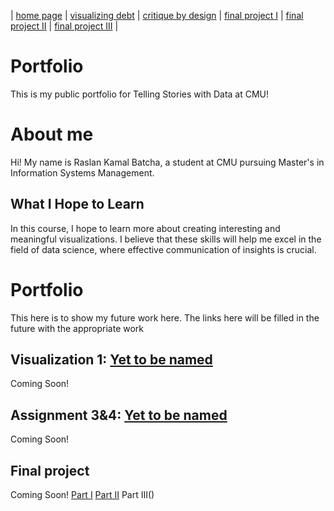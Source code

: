 | [home page]() | [visualizing debt]() | [critique by design]() | [final project I]() | [final project II]() | [final project III]() |


# Portfolio
This is my public portfolio for Telling Stories with Data at CMU!  

# About me 
Hi! My name is Raslan Kamal Batcha, a student at CMU pursuing Master's in Information Systems Management. 

## What I Hope to Learn
In this course, I hope to learn more about creating interesting and meaningful visualizations. I believe that these skills will help me excel in the field of data science, where effective communication of insights is crucial.

# Portfolio
This here is to show my future work here. The links here will be filled in the future with the appropriate work


## Visualization 1: [Yet to be named]()
Coming Soon! 

## Assignment 3&4: [Yet to be named]()
Coming Soon!

## Final project
Coming Soon! 
[Part I]()
[Part II]()
Part III()
